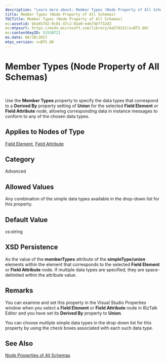 ```yaml
---
description: "Learn more about: Member Types (Node Property of All Schemas)"
title: Member Types (Node Property of All Schemas)
TOCTitle: Member Types (Node Property of All Schemas)
ms:assetid: b5a657d2-0c01-47c2-81e0-ede74bf732d3
ms:mtpsurl: https://msdn.microsoft.com/library/Aa578231(v=BTS.80)
ms:contentKeyID: 51530721
ms.date: 08/30/2017
mtps_version: v=BTS.80
---
```


# Member Types (Node Property of All Schemas)

 

Use the **Member Types** property to specify the data types that correspond to a **Derived By** property setting of **Union** for the selected **Field Element** or **Field Attribute** node, allowing corresponding data in instance messages to conform to any of the chosen data types.

## Applies to Nodes of Type

[Field Element](field-element-node-properties.md), [Field Attribute](field-attribute-node-properties.md)

## Category

Advanced

## Allowed Values

Any combination of the simple data types available in the drop-down list for this property.

## Default Value

xs:string

## XSD Persistence

As the value of the **memberTypes** attribute of the **simpleType/union** elements within the element that corresponds to the selected **Field Element** or **Field Attribute** node. If multiple data types are specified, they are space-delimited within the attribute value.

## Remarks

You can examine and set this property in the Visual Studio Properties window when you select a **Field Element** or **Field Attribute** node in BizTalk Editor and you have set its **Derived By** property to **Union**.

You can choose multiple simple data types in the drop-down list for this property by using the check boxes associated with each such data type.

## See Also

[Node Properties of All Schemas](node-properties-of-all-schemas.md)


